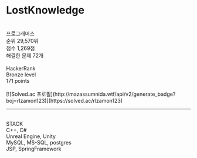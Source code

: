 # LostKnowledge
<br>
프로그래머스 <br>
순위 29,570위 <br>
점수 1,269점 <br>
해결한 문제 72개 <br>
<br>
HackerRank <br>
Bronze level <br>
171 points <br>
<br>
[![Solved.ac
프로필](http://mazassumnida.wtf/api/v2/generate_badge?boj=rlzamon123)](https://solved.ac/rlzamon123)
<hr>
<br>
STACK <br>
C++, C# <br>
Unreal Engine, Unity <br>
MySQL, MS-SQL, postgres <br>
JSP, SpringFramework
